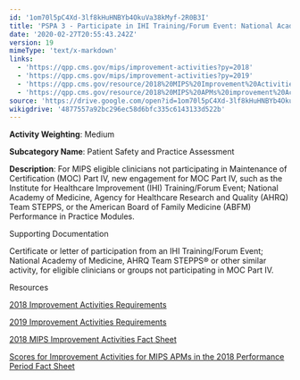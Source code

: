 ```yaml
---
id: '1om70l5pC4Xd-3lf8kHuHNBYb4OkuVa38kMyf-2R0B3I'
title: 'PSPA 3 - Participate in IHI Training/Forum Event: National Academy of Medicine, AHRQ Team STEPPS or Other Similar Activity'
date: '2020-02-27T20:55:43.242Z'
version: 19
mimeType: 'text/x-markdown'
links:
  - 'https://qpp.cms.gov/mips/improvement-activities?py=2018'
  - 'https://qpp.cms.gov/mips/improvement-activities?py=2019'
  - 'https://qpp.cms.gov/resource/2018%20MIPS%20Improvement%20Activities%20Fact%20Sheet'
  - 'https://qpp.cms.gov/resource/2018%20MIPS%20APMs%20improvement%20Activities%20scores%20fact%20sheet'
source: 'https://drive.google.com/open?id=1om70l5pC4Xd-3lf8kHuHNBYb4OkuVa38kMyf-2R0B3I'
wikigdrive: '4877557a92bc296ec58d6bfc335c6143133d522b'
---
```

**Activity Weighting**: Medium

**Subcategory Name**: Patient Safety and Practice Assessment

**Description**: For MIPS eligible clinicians not participating in Maintenance of Certification (MOC) Part IV, new engagement for MOC Part IV, such as the Institute for Healthcare Improvement (IHI) Training/Forum Event; National Academy of Medicine, Agency for Healthcare Research and Quality (AHRQ) Team STEPPS, or the American Board of Family Medicine (ABFM) Performance in Practice Modules.

Supporting Documentation

Certificate or letter of participation from an IHI Training/Forum Event; National Academy of Medicine, AHRQ Team STEPPS® or other similar activity, for eligible clinicians or groups not participating in MOC Part IV.

Resources

[2018 Improvement Activities Requirements](https://qpp.cms.gov/mips/improvement-activities?py=2018)

[2019 Improvement Activities Requirements](https://qpp.cms.gov/mips/improvement-activities?py=2019)

[2018 MIPS Improvement Activities Fact Sheet](https://qpp.cms.gov/resource/2018%20MIPS%20Improvement%20Activities%20Fact%20Sheet)

[Scores for Improvement Activities for MIPS APMs in the 2018 Performance Period Fact Sheet](https://qpp.cms.gov/resource/2018%20MIPS%20APMs%20improvement%20Activities%20scores%20fact%20sheet)
